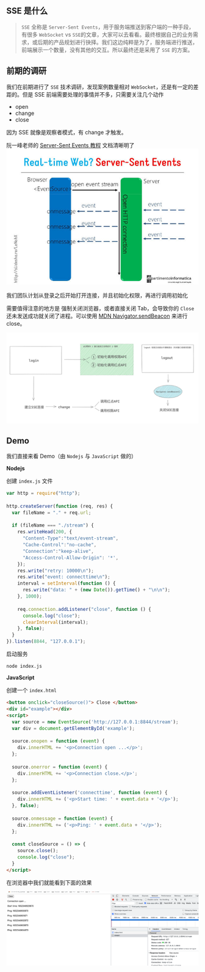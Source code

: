 ## SSE 是什么
> `SSE` 全称是 `Server-Sent Events`，用于服务端推送到客户端的一种手段，有很多 `WebSocket` vs `SSE`的文章，大家可以去看看。最终根据自己的业务需求，或后期的产品规划进行抉择。我们这边纯粹是为了，服务端进行推送，前端展示一个数量，没有其他的交互。所以最终还是采用了 `SSE` 的方案。

## 前期的调研
我们在前期进行了 `SSE` 技术调研，发现案例数量相对 `WebSocket`，还是有一定的差距的。但是 SSE 前端需要处理的事情并不多，只需要关注几个动作
- open
- change
- close

因为 SSE 就像是观察者模式，有 change 才触发。

阮一峰老师的 [Server-Sent Events 教程](http://www.ruanyifeng.com/blog/2017/05/server-sent_events.html) 文档清晰明了
![](../../../public/images/bg2017052702.jpeg)

我们团队计划从登录之后开始打开连接，并且初始化权限，再进行调用初始化

需要值得注意的地方是 强制关闭浏览器，或者直接关闭 Tab，会导致你的 `Close` 还未发送成功就关闭了进程。可以使用 [MDN Navigator.sendBeacon](https://developer.mozilla.org/zh-CN/docs/Web/API/Navigator/sendBeacon) 来进行 close。

![](../../../public/images/WX20220512-140446.png)

## Demo
我们直接来看 Demo（由 `Nodejs` 与 `JavaScript` 做的）

**Nodejs**

创建 `index.js` 文件

```js
var http = require("http");

http.createServer(function (req, res) {
  var fileName = "." + req.url;

  if (fileName === "./stream") {
    res.writeHead(200, {
      "Content-Type":"text/event-stream",
      "Cache-Control":"no-cache",
      "Connection":"keep-alive",
      "Access-Control-Allow-Origin": '*',
    });
    res.write("retry: 10000\n");
    res.write("event: connecttime\n");
    interval = setInterval(function () {
      res.write("data: " + (new Date()).getTime() + "\n\n");
    }, 1000);

    req.connection.addListener("close", function () {
      console.log("close");
      clearInterval(interval);
    }, false);
  }
}).listen(8844, "127.0.0.1");
```

启动服务

```shell
node index.js
```

**JavaScript**

创建一个 `index.html`

```html
<button onclick="closeSource()"> Close </button>
<div id="example"></div>
<script>
  var source = new EventSource('http://127.0.0.1:8844/stream');
  var div = document.getElementById('example');
  
  source.onopen = function (event) {
    div.innerHTML += '<p>Connection open ...</p>';
  };
  
  source.onerror = function (event) {
    div.innerHTML += '<p>Connection close.</p>';
  };
  
  source.addEventListener('connecttime', function (event) {
    div.innerHTML += ('<p>Start time: ' + event.data + '</p>');
  }, false);
  
  source.onmessage = function (event) {
    div.innerHTML += ('<p>Ping: ' + event.data + '</p>');
  };

  const closeSource = () => {
    source.close();
    console.log("close");
  }
</script>
```

在浏览器中我们就能看到下面的效果

![](../../../public/images/WX20220512-171628.png)


<Comment />
<script setup>
import Comment from '/theme/components/Comment.vue'
</script>
